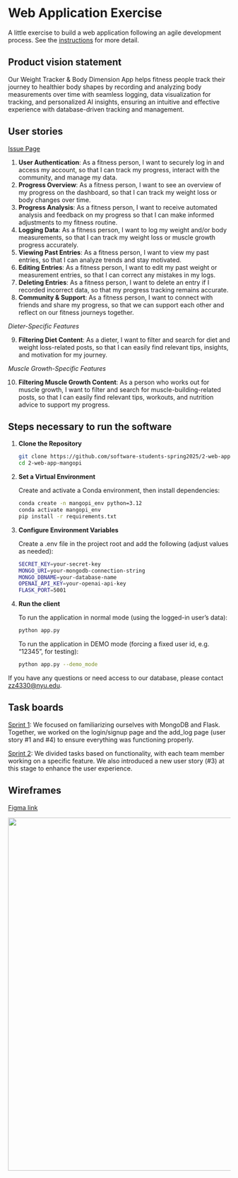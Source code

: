 # Web Application Exercise

A little exercise to build a web application following an agile development process. See the [instructions](instructions.md) for more detail.

## Product vision statement

Our Weight Tracker & Body Dimension App helps fitness people track their journey to healthier body shapes by recording and analyzing body measurements over time with seamless logging, data visualization for tracking, and personalized AI insights, ensuring an intuitive and effective experience with database-driven tracking and management.
## User stories
[Issue Page](https://github.com/software-students-spring2025/2-web-app-mangopi/issues)
1. **User Authentication**: As a fitness person, I want to securely log in and access my account, so that I can track my progress, interact with the community, and manage my data.
2. **Progress Overview**: As a fitness person, I want to see an overview of my progress on the dashboard, so that I can track my weight loss or body changes over time.
3. **Progress Analysis**: As a fitness person, I want to receive automated analysis and feedback on my progress so that I can make informed adjustments to my fitness routine.
4. **Logging Data**: As a fitness person, I want to log my weight and/or body measurements, so that I can track my weight loss or muscle growth progress accurately.
5. **Viewing Past Entries**: As a fitness person, I want to view my past entries, so that I can analyze trends and stay motivated.
6. **Editing Entries**: As a fitness person, I want to edit my past weight or measurement entries, so that I can correct any mistakes in my logs.
7. **Deleting Entries**: As a fitness person, I want to delete an entry if I recorded incorrect data, so that my progress tracking remains accurate.
8. **Community & Support**: As a fitness person, I want to connect with friends and share my progress, so that we can support each other and reflect on our fitness journeys together.

_Dieter-Specific Features_

9. **Filtering Diet Content**: As a dieter, I want to filter and search for diet and weight loss-related posts, so that I can easily find relevant tips, insights, and motivation for my journey.

_Muscle Growth-Specific Features_

10. **Filtering Muscle Growth Content**: As a person who works out for muscle growth, I want to filter and search for muscle-building-related posts, so that I can easily find relevant tips, workouts, and nutrition advice to support my progress.

## Steps necessary to run the software

1. **Clone the Repository**  

   ```bash
   git clone https://github.com/software-students-spring2025/2-web-app-mangopi.git
   cd 2-web-app-mangopi

2. **Set a Virtual Environment**


    Create and activate a Conda environment, then install dependencies:

    ```bash
    conda create -n mangopi_env python=3.12
    conda activate mangopi_env
    pip install -r requirements.txt

3. **Configure Environment Variables**

    Create a .env file in the project root and add the following (adjust values as needed):

    ```bash
    SECRET_KEY=your-secret-key
    MONGO_URI=your-mongodb-connection-string
    MONGO_DBNAME=your-database-name
    OPENAI_API_KEY=your-openai-api-key
    FLASK_PORT=5001   

4. **Run the client**

    To run the application in normal mode (using the logged-in user’s data):

    ```bash
    python app.py
    ```
    
    To run the application in DEMO mode (forcing a fixed user id, e.g. “12345”, for testing):

    ```bash
    python app.py --demo_mode
    ```
    
If you have any questions or need access to our database, please contact zz4330@nyu.edu.

## Task boards
[Sprint 1](https://github.com/orgs/software-students-spring2025/projects/18): We focused on familiarizing ourselves with MongoDB and Flask. Together, we worked on the login/signup page and the add_log page (user story #1 and #4) to ensure everything was functioning properly.

[Sprint 2](https://github.com/orgs/software-students-spring2025/projects/103): We divided tasks based on functionality, with each team member working on a specific feature. We also introduced a new user story (#3) at this stage to enhance the user experience.

## Wireframes
[Figma link](https://www.figma.com/design/dU1VURpoqFCAoaFis3S6kL/mangopi?node-id=0-1&t=Xblr9685IqmDrrvM-1)

<img src="images/wireframe.png" width=800>

